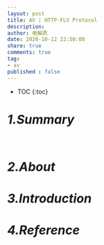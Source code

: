 ```yaml
---
layout: post
title: AV | HTTP-FLV Protocol
description: 
author: 电解质
date: 2020-10-12 22:50:00
share: true
comments: true
tag: 
- av
published : false
---
```

- TOC
{:toc}
# *1.Summary*
&emsp;&emsp;
# *2.About*
# *3.Introduction*
# *4.Reference*
